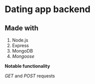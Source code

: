 # Dating app backend

## Made with
1. Node.js
2. Express
3. MongoDB
4. _Mongoose_

**Notable functionality**

_GET_ and _POST_ requests 
